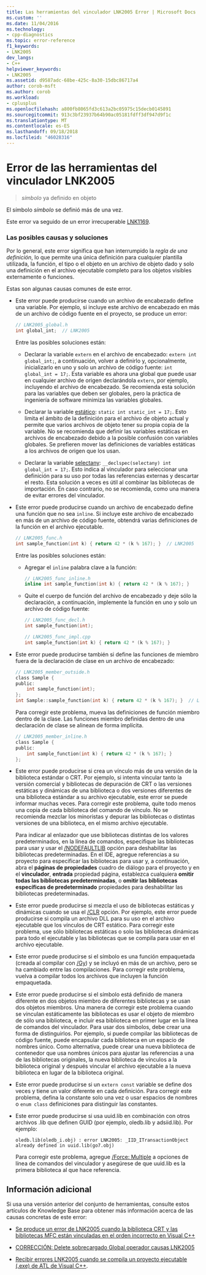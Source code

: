 ```yaml
---
title: Las herramientas del vinculador LNK2005 Error | Microsoft Docs
ms.custom: ''
ms.date: 11/04/2016
ms.technology:
- cpp-diagnostics
ms.topic: error-reference
f1_keywords:
- LNK2005
dev_langs:
- C++
helpviewer_keywords:
- LNK2005
ms.assetid: d9587adc-68be-425c-8a30-15dbc86717a4
author: corob-msft
ms.author: corob
ms.workload:
- cplusplus
ms.openlocfilehash: a800fb8065fd3c613a2bc05975c15decb0145891
ms.sourcegitcommit: 913c3bf23937b64b90ac05181fdff3df947d9f1c
ms.translationtype: MT
ms.contentlocale: es-ES
ms.lasthandoff: 09/18/2018
ms.locfileid: "46028316"
---
```

# <a name="linker-tools-error-lnk2005"></a>Error de las herramientas del vinculador LNK2005

> *símbolo* ya definido en objeto

El símbolo *símbolo* se definió más de una vez.

Este error va seguido de un error irrecuperable [LNK1169](../../error-messages/tool-errors/linker-tools-error-lnk1169.md).

### <a name="possible-causes-and-solutions"></a>Las posibles causas y soluciones

Por lo general, este error significa que han interrumpido la *regla de una definición*, lo que permite una única definición para cualquier plantilla utilizada, la función, el tipo o el objeto en un archivo de objeto dado y solo una definición en el archivo ejecutable completo para los objetos visibles externamente o funciones.

Estas son algunas causas comunes de este error.

- Este error puede producirse cuando un archivo de encabezado define una variable. Por ejemplo, si incluye este archivo de encabezado en más de un archivo de código fuente en el proyecto, se produce un error:

    ```h
    // LNK2005_global.h
    int global_int;  // LNK2005
    ```

   Entre las posibles soluciones están:

   - Declarar la variable `extern` en el archivo de encabezado: `extern int global_int;`, a continuación, volver a definirlo y, opcionalmente, inicializarlo en uno y solo un archivo de código fuente: `int global_int = 17;`. Esta variable es ahora una global que puede usar en cualquier archivo de origen declarándola `extern`, por ejemplo, incluyendo el archivo de encabezado. Se recomienda esta solución para las variables que deben ser globales, pero la práctica de ingeniería de software minimiza las variables globales.

   - Declarar la variable [estático](../../cpp/storage-classes-cpp.md#static): `static int static_int = 17;`. Esto limita el ámbito de la definición para el archivo de objeto actual y permite que varios archivos de objeto tener su propia copia de la variable. No se recomienda que definir las variables estáticas en archivos de encabezado debido a la posible confusión con variables globales. Se prefieren mover las definiciones de variables estáticas a los archivos de origen que los usan.

   - Declarar la variable [selectany](../../cpp/selectany.md): `__declspec(selectany) int global_int = 17;`. Esto indica al vinculador para seleccionar una definición para su uso por todas las referencias externas y descartar el resto. Esta solución a veces es útil al combinar las bibliotecas de importación. En caso contrario, no se recomienda, como una manera de evitar errores del vinculador.

- Este error puede producirse cuando un archivo de encabezado define una función que no sea `inline`. Si incluye este archivo de encabezado en más de un archivo de código fuente, obtendrá varias definiciones de la función en el archivo ejecutable.

    ```h
    // LNK2005_func.h
    int sample_function(int k) { return 42 * (k % 167); }  // LNK2005
    ```

   Entre las posibles soluciones están:

   - Agregar el `inline` palabra clave a la función:

        ```h
        // LNK2005_func_inline.h
        inline int sample_function(int k) { return 42 * (k % 167); }
        ```

   - Quite el cuerpo de función del archivo de encabezado y deje sólo la declaración, a continuación, implemente la función en uno y solo un archivo de código fuente:

        ```h
        // LNK2005_func_decl.h
        int sample_function(int);
        ```

        ```cpp
        // LNK2005_func_impl.cpp
        int sample_function(int k) { return 42 * (k % 167); }
        ```

- Este error puede producirse también si define las funciones de miembro fuera de la declaración de clase en un archivo de encabezado:

    ```h
    // LNK2005_member_outside.h
    class Sample {
    public:
        int sample_function(int);
    };
    int Sample::sample_function(int k) { return 42 * (k % 167); }  // LNK2005
    ```

   Para corregir este problema, mueva las definiciones de función miembro dentro de la clase. Las funciones miembro definidas dentro de una declaración de clase se alinean de forma implícita.

    ```h
    // LNK2005_member_inline.h
    class Sample {
    public:
        int sample_function(int k) { return 42 * (k % 167); }
    };
    ```

- Este error puede producirse si crea un vínculo más de una versión de la biblioteca estándar o CRT. Por ejemplo, si intenta vincular tanto la versión comercial y bibliotecas de depuración de CRT o las versiones estáticas y dinámicas de una biblioteca o dos versiones diferentes de una biblioteca estándar a su archivo ejecutable, este error se puede informar muchas veces. Para corregir este problema, quite todo menos una copia de cada biblioteca del comando de vínculo. No se recomienda mezclar los minoristas y depurar las bibliotecas o distintas versiones de una biblioteca, en el mismo archivo ejecutable.

   Para indicar al enlazador que use bibliotecas distintas de los valores predeterminados, en la línea de comandos, especifique las bibliotecas para usar y usar el [/NODEFAULTLIB](../../build/reference/nodefaultlib-ignore-libraries.md) opción para deshabilitar las bibliotecas predeterminadas. En el IDE, agregue referencias a su proyecto para especificar las bibliotecas para usar y, a continuación, abra el **páginas de propiedades** cuadro de diálogo para el proyecto y en el **vinculador**, **entrada** propiedad página, establezca cualquiera **omitir todas las bibliotecas predeterminadas**, o **omitir las bibliotecas específicas de predeterminado** propiedades para deshabilitar las bibliotecas predeterminadas.

- Este error puede producirse si mezcla el uso de bibliotecas estáticas y dinámicas cuando se usa el [/CLR](../../build/reference/clr-common-language-runtime-compilation.md) opción. Por ejemplo, este error puede producirse si compila un archivo DLL para su uso en el archivo ejecutable que los vínculos de CRT estático. Para corregir este problema, use sólo bibliotecas estáticas o solo las bibliotecas dinámicas para todo el ejecutable y las bibliotecas que se compila para usar en el archivo ejecutable.

- Este error puede producirse si el símbolo es una función empaquetada (creada al compilar con [/Gy](../../build/reference/gy-enable-function-level-linking.md)) y se incluyó en más de un archivo, pero se ha cambiado entre las compilaciones. Para corregir este problema, vuelva a compilar todos los archivos que incluyen la función empaquetada.

- Este error puede producirse si el símbolo está definido de manera diferente en dos objetos miembro de diferentes bibliotecas y se usan dos objetos miembros. Una manera de corregir este problema cuando se vinculan estáticamente las bibliotecas es usar el objeto de miembro de sólo una biblioteca, e incluir esa biblioteca en primer lugar en la línea de comandos del vinculador. Para usar dos símbolos, debe crear una forma de distinguirlos. Por ejemplo, si puede compilar las bibliotecas de código fuente, puede encapsular cada biblioteca en un espacio de nombres único. Como alternativa, puede crear una nueva biblioteca de contenedor que usa nombres únicos para ajustar las referencias a una de las bibliotecas originales, la nueva biblioteca de vínculos a la biblioteca original y después vincular el archivo ejecutable a la nueva biblioteca en lugar de la biblioteca original.

- Este error puede producirse si un `extern const` variable se define dos veces y tiene un valor diferente en cada definición. Para corregir este problema, defina la constante solo una vez o usar espacios de nombres o `enum class` definiciones para distinguir las constantes.

- Este error puede producirse si usa uuid.lib en combinación con otros archivos .lib que definen GUID (por ejemplo, oledb.lib y adsiid.lib). Por ejemplo:

    ```Output
    oledb.lib(oledb_i.obj) : error LNK2005: _IID_ITransactionObject
    already defined in uuid.lib(go7.obj)
    ```

   Para corregir este problema, agregue [/Force: Multiple](../../build/reference/force-force-file-output.md) a opciones de línea de comandos del vinculador y asegúrese de que uuid.lib es la primera biblioteca al que hace referencia.

## <a name="additional-information"></a>Información adicional

Si usa una versión anterior del conjunto de herramientas, consulte estos artículos de Knowledge Base para obtener más información acerca de las causas concretas de este error:

- [Se produce un error de LNK2005 cuando la biblioteca CRT y las bibliotecas MFC están vinculadas en el orden incorrecto en Visual C++](https://support.microsoft.com/kb/148652)

- [CORRECCIÓN: Delete sobrecargado Global operador causas LNK2005](https://support.microsoft.com/kb/140440)

- [Recibir errores LNK2005 cuando se compila un proyecto ejecutable (.exe) de ATL de Visual C++](https://support.microsoft.com/kb/184235).


